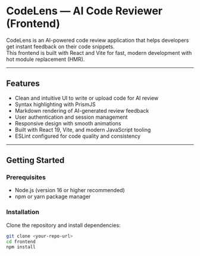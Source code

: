 # CodeLens — AI Code Reviewer (Frontend)

CodeLens is an AI-powered code review application that helps developers get instant feedback on their code snippets.  
This frontend is built with React and Vite for fast, modern development with hot module replacement (HMR).

---

## Features

- Clean and intuitive UI to write or upload code for AI review  
- Syntax highlighting with PrismJS  
- Markdown rendering of AI-generated review feedback  
- User authentication and session management  
- Responsive design with smooth animations  
- Built with React 19, Vite, and modern JavaScript tooling  
- ESLint configured for code quality and consistency  

---

## Getting Started

### Prerequisites

- Node.js (version 16 or higher recommended)  
- npm or yarn package manager

### Installation

Clone the repository and install dependencies:

```bash
git clone <your-repo-url>
cd frontend
npm install
